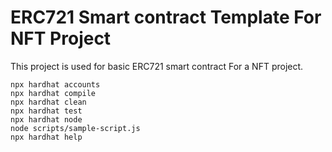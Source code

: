 # ERC721 Smart contract Template For NFT Project

This project is used for basic ERC721 smart contract For a NFT project.


```shell
npx hardhat accounts
npx hardhat compile
npx hardhat clean
npx hardhat test
npx hardhat node
node scripts/sample-script.js
npx hardhat help
```
